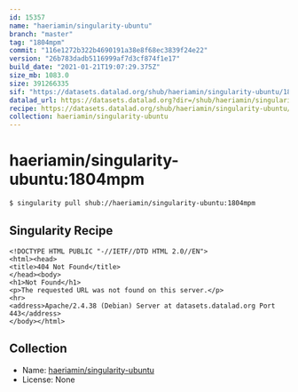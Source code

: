 ```yaml
---
id: 15357
name: "haeriamin/singularity-ubuntu"
branch: "master"
tag: "1804mpm"
commit: "116e1272b322b4690191a38e8f68ec3839f24e22"
version: "26b783dadb5116999af7d3cf874f1e17"
build_date: "2021-01-21T19:07:29.375Z"
size_mb: 1083.0
size: 391266335
sif: "https://datasets.datalad.org/shub/haeriamin/singularity-ubuntu/1804mpm/2021-01-21-116e1272-26b783da/26b783dadb5116999af7d3cf874f1e17.sif"
datalad_url: https://datasets.datalad.org?dir=/shub/haeriamin/singularity-ubuntu/1804mpm/2021-01-21-116e1272-26b783da/
recipe: https://datasets.datalad.org/shub/haeriamin/singularity-ubuntu/1804mpm/2021-01-21-116e1272-26b783da/Singularity
collection: haeriamin/singularity-ubuntu
---
```


# haeriamin/singularity-ubuntu:1804mpm

```bash
$ singularity pull shub://haeriamin/singularity-ubuntu:1804mpm
```

## Singularity Recipe

```singularity
<!DOCTYPE HTML PUBLIC "-//IETF//DTD HTML 2.0//EN">
<html><head>
<title>404 Not Found</title>
</head><body>
<h1>Not Found</h1>
<p>The requested URL was not found on this server.</p>
<hr>
<address>Apache/2.4.38 (Debian) Server at datasets.datalad.org Port 443</address>
</body></html>
```

## Collection

 - Name: [haeriamin/singularity-ubuntu](https://github.com/haeriamin/singularity-ubuntu)
 - License: None


